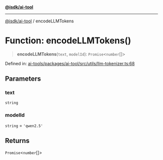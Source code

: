 [**@isdk/ai-tool**](../README.md)

***

[@isdk/ai-tool](../globals.md) / encodeLLMTokens

# Function: encodeLLMTokens()

> **encodeLLMTokens**(`text`, `modelId`): `Promise`\<`number`[]\>

Defined in: [ai-tools/packages/ai-tool/src/utils/llm-tokenizer.ts:68](https://github.com/isdk/ai-tool.js/blob/a24331161aecd2d7bbd8dc9f9cd3d984871261cb/src/utils/llm-tokenizer.ts#L68)

## Parameters

### text

`string`

### modelId

`string` = `'qwen2.5'`

## Returns

`Promise`\<`number`[]\>
